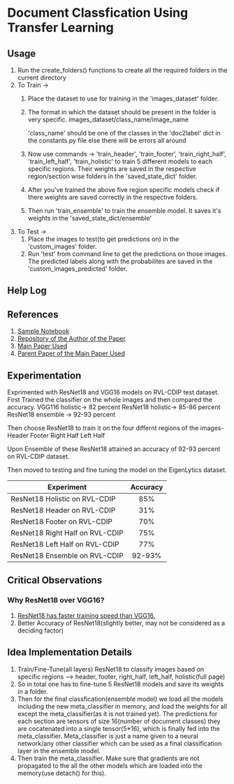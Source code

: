 # Document Classfication Using Transfer Learning
## Usage
1. Run the create_folders() functions to create all the required folders in the current directory
2. To Train -> 
    1. Place the dataset to use for training in the 'images_dataset' folder.
    2. The format in which the dataset should be present in the folder is very specific.
        images_dataset/class_name/image_name 

        'class_name' should be one of the classes in the 'doc2label' dict in the constants.py file else there will be errors all around 
    3. Now use commands -> 'train_header', 'train_footer', 'train_right_half', 'train_left_half', 'train_holistic' to train 5 different models to each specific regions.
    Their weights are saved in the respective region/section wise folders in the 'saved_state_dict' folder.
    4. After you've trained the above five region specific models check if there weights are saved correctly in the respective folders.
    5. Then run 'train_ensemble' to train the ensemble model. It saves it's weights in the 'saved_state_dict/ensemble'
3. To Test -> 
    1. Place the images to test(to get predictions on) in the 'custom_images' folder.
    2. Run 'test' from command line to get the predictions on those images. The predicted labels along with the probabilites are saved in the 'custom_images_predicted' folder.
    
## Help Log
## References

1. [Sample Notebook](https://github.com/sambalshikhar/Document-Image-Classification-with-Intra-Domain-Transfer-Learning-and-Stacked-Generalization-of-Deep/blob/master/document_classification_resub2.ipynb)
2. [Repository of the Author of the Paper](https://github.com/hiarindam/document-image-classification-TL-SG/issues/4)
3. [Main Paper Used](https://arxiv.org/abs/1801.09321)
4. [Parent Paper of the Main Paper Used](https://arxiv.org/pdf/1502.07058.pdf)

## Experimentation
Exprimented with ResNet18 and VGG16 models on RVL-CDIP test dataset.
First Trained the classifier on the whole images and then compared the accuracy.
VGG116 holistic-> 82 percent
ResNet18 holistic-> 85-86 percent
ResNet18 ensemble -> 92-93 percent

Then choose ResNet18 to train it on the four differnt regions of the images-
Header
Footer
Right Half
Left Half

Upon Ensemble of these ResNet18 attained an accuracy of 92-93 percent on RVL-CDIP dataset.

Then moved to testing and fine tuning the model on the EigenLytics dataset.

|Experiment                                     |Accuracy                                  |
|---------------                                |:-------------:                           |
|ResNet18 Holistic on RVL-CDIP                  |85%                                       |
|ResNet18 Header on RVL-CDIP                    |31%                                       |
|ResNet18 Footer on RVL-CDIP                    |70%                                       |
|ResNet18 Right Half on RVL-CDIP                |75%                                       |
|ResNet18 Left Half on RVL-CDIP                 |77%                                       |
|ResNet18 Ensemble on RVL-CDIP                  |92-93%                                    |
 


## Critical Observations
### Why ResNet18 over VGG16?
1. [ResNet18 has faster training speed than VGG16.](https://stats.stackexchange.com/questions/280179/why-is-resnet-faster-than-vgg/280338#)
2. Better Accuracy of ResNet18(slightly better, may not be considered as a deciding factor)

## Idea Implementation Details
1. Train/Fine-Tune(all layers) ResNet18 to classify images based on specific regions --> header, footer, right_half, left_half, holistic(full page)
2. So in total one has to fine-tune 5 ResNet18 models and save its weights in a folder.
3. Then for the final classfication(ensemble model) we load all the models including the new meta_classifier in memory, and load the weights for all except the meta_classifier(as it is not trained yet).
    The predictions for each section are tensors of size 16(number of document classes) they are cocatenated into a single tensor(5*16), which is finally fed into the meta_classifier.
    Meta_classifier is just a name given to a neural network/any other classifier which can be used as a final classification layer in the ensemble model.
4. Then train the meta_classifier. Make sure that gradients are not propagated to the all the other models which are loaded into the memory(use detach() for this).
